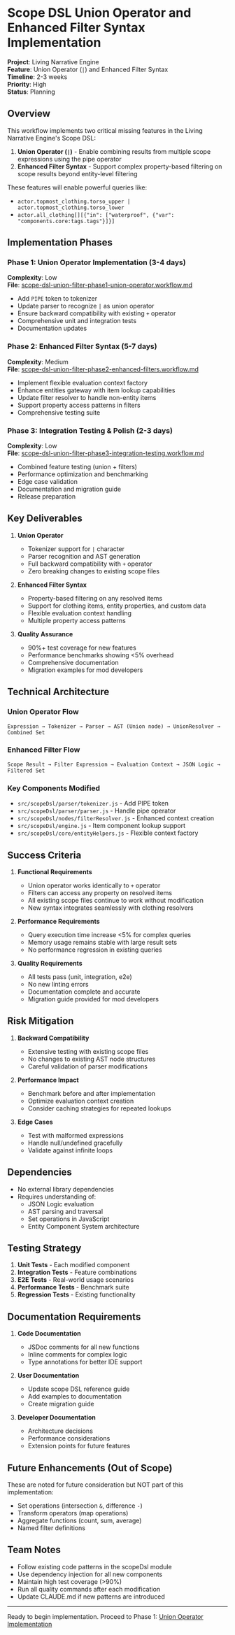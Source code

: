 # Scope DSL Union Operator and Enhanced Filter Syntax Implementation

**Project**: Living Narrative Engine  
**Feature**: Union Operator (`|`) and Enhanced Filter Syntax  
**Timeline**: 2-3 weeks  
**Priority**: High  
**Status**: Planning

## Overview

This workflow implements two critical missing features in the Living Narrative Engine's Scope DSL:

1. **Union Operator (`|`)** - Enable combining results from multiple scope expressions using the pipe operator
2. **Enhanced Filter Syntax** - Support complex property-based filtering on scope results beyond entity-level filtering

These features will enable powerful queries like:

- `actor.topmost_clothing.torso_upper | actor.topmost_clothing.torso_lower`
- `actor.all_clothing[][{"in": ["waterproof", {"var": "components.core:tags.tags"}]}]`

## Implementation Phases

### Phase 1: Union Operator Implementation (3-4 days)

**Complexity**: Low  
**File**: [scope-dsl-union-filter-phase1-union-operator.workflow.md](./scope-dsl-union-filter-phase1-union-operator.workflow.md)

- Add `PIPE` token to tokenizer
- Update parser to recognize `|` as union operator
- Ensure backward compatibility with existing `+` operator
- Comprehensive unit and integration tests
- Documentation updates

### Phase 2: Enhanced Filter Syntax (5-7 days)

**Complexity**: Medium  
**File**: [scope-dsl-union-filter-phase2-enhanced-filters.workflow.md](./scope-dsl-union-filter-phase2-enhanced-filters.workflow.md)

- Implement flexible evaluation context factory
- Enhance entities gateway with item lookup capabilities
- Update filter resolver to handle non-entity items
- Support property access patterns in filters
- Comprehensive testing suite

### Phase 3: Integration Testing & Polish (2-3 days)

**Complexity**: Low  
**File**: [scope-dsl-union-filter-phase3-integration-testing.workflow.md](./scope-dsl-union-filter-phase3-integration-testing.workflow.md)

- Combined feature testing (union + filters)
- Performance optimization and benchmarking
- Edge case validation
- Documentation and migration guide
- Release preparation

## Key Deliverables

1. **Union Operator**
   - Tokenizer support for `|` character
   - Parser recognition and AST generation
   - Full backward compatibility with `+` operator
   - Zero breaking changes to existing scope files

2. **Enhanced Filter Syntax**
   - Property-based filtering on any resolved items
   - Support for clothing items, entity properties, and custom data
   - Flexible evaluation context handling
   - Multiple property access patterns

3. **Quality Assurance**
   - 90%+ test coverage for new features
   - Performance benchmarks showing <5% overhead
   - Comprehensive documentation
   - Migration examples for mod developers

## Technical Architecture

### Union Operator Flow

```
Expression → Tokenizer → Parser → AST (Union node) → UnionResolver → Combined Set
```

### Enhanced Filter Flow

```
Scope Result → Filter Expression → Evaluation Context → JSON Logic → Filtered Set
```

### Key Components Modified

- `src/scopeDsl/parser/tokenizer.js` - Add PIPE token
- `src/scopeDsl/parser/parser.js` - Handle pipe operator
- `src/scopeDsl/nodes/filterResolver.js` - Enhanced context creation
- `src/scopeDsl/engine.js` - Item component lookup support
- `src/scopeDsl/core/entityHelpers.js` - Flexible context factory

## Success Criteria

1. **Functional Requirements**
   - Union operator works identically to `+` operator
   - Filters can access any property on resolved items
   - All existing scope files continue to work without modification
   - New syntax integrates seamlessly with clothing resolvers

2. **Performance Requirements**
   - Query execution time increase <5% for complex queries
   - Memory usage remains stable with large result sets
   - No performance regression in existing queries

3. **Quality Requirements**
   - All tests pass (unit, integration, e2e)
   - No new linting errors
   - Documentation complete and accurate
   - Migration guide provided for mod developers

## Risk Mitigation

1. **Backward Compatibility**
   - Extensive testing with existing scope files
   - No changes to existing AST node structures
   - Careful validation of parser modifications

2. **Performance Impact**
   - Benchmark before and after implementation
   - Optimize evaluation context creation
   - Consider caching strategies for repeated lookups

3. **Edge Cases**
   - Test with malformed expressions
   - Handle null/undefined gracefully
   - Validate against infinite loops

## Dependencies

- No external library dependencies
- Requires understanding of:
  - JSON Logic evaluation
  - AST parsing and traversal
  - Set operations in JavaScript
  - Entity Component System architecture

## Testing Strategy

1. **Unit Tests** - Each modified component
2. **Integration Tests** - Feature combinations
3. **E2E Tests** - Real-world usage scenarios
4. **Performance Tests** - Benchmark suite
5. **Regression Tests** - Existing functionality

## Documentation Requirements

1. **Code Documentation**
   - JSDoc comments for all new functions
   - Inline comments for complex logic
   - Type annotations for better IDE support

2. **User Documentation**
   - Update scope DSL reference guide
   - Add examples to documentation
   - Create migration guide

3. **Developer Documentation**
   - Architecture decisions
   - Performance considerations
   - Extension points for future features

## Future Enhancements (Out of Scope)

These are noted for future consideration but NOT part of this implementation:

- Set operations (intersection `&`, difference `-`)
- Transform operators (map operations)
- Aggregate functions (count, sum, average)
- Named filter definitions

## Team Notes

- Follow existing code patterns in the scopeDsl module
- Use dependency injection for all new components
- Maintain high test coverage (>90%)
- Run all quality commands after each modification
- Update CLAUDE.md if new patterns are introduced

---

Ready to begin implementation. Proceed to Phase 1: [Union Operator Implementation](./scope-dsl-union-filter-phase1-union-operator.workflow.md)
